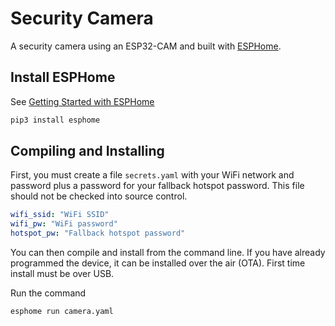 # Security Camera

A security camera using an ESP32-CAM and built with [ESPHome](https://esphome.io/).

## Install ESPHome

See [Getting Started with ESPHome](https://esphome.io/guides/getting_started_command_line.html)

```sh
pip3 install esphome
```

## Compiling and Installing

First, you must create a file `secrets.yaml` with your WiFi network and password
plus a password for your fallback hotspot password. This file should not be
checked into source control.

```yaml
wifi_ssid: "WiFi SSID"
wifi_pw: "WiFi password"
hotspot_pw: "Fallback hotspot password"
```

You can then compile and install from the command line. If you have already
programmed the device, it can be installed over the air (OTA). First time install
must be over USB.

Run the command

```sh
esphome run camera.yaml
```

